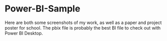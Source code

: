 # Power-BI-Sample

Here are both some screenshots of my work, as well as a paper and project poster for school. The pbix file is probably the best BI file to check out with Power BI Desktop.
